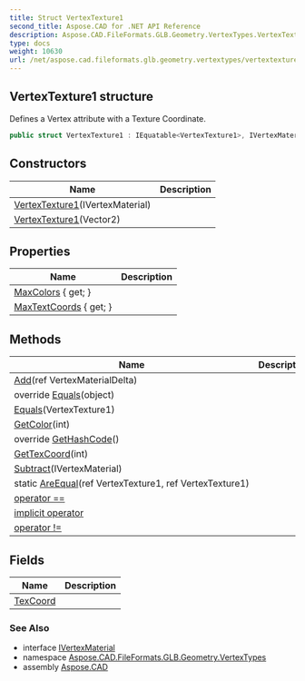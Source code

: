 ```yaml
---
title: Struct VertexTexture1
second_title: Aspose.CAD for .NET API Reference
description: Aspose.CAD.FileFormats.GLB.Geometry.VertexTypes.VertexTexture1 struct. Defines a Vertex attribute with a Texture Coordinate
type: docs
weight: 10630
url: /net/aspose.cad.fileformats.glb.geometry.vertextypes/vertextexture1/
---
```

## VertexTexture1 structure

Defines a Vertex attribute with a Texture Coordinate.

```csharp
public struct VertexTexture1 : IEquatable<VertexTexture1>, IVertexMaterial
```

## Constructors

| Name | Description |
| --- | --- |
| [VertexTexture1](vertextexture1/#constructor)(IVertexMaterial) |  |
| [VertexTexture1](vertextexture1/#constructor_1)(Vector2) |  |

## Properties

| Name | Description |
| --- | --- |
| [MaxColors](../../aspose.cad.fileformats.glb.geometry.vertextypes/vertextexture1/maxcolors/) { get; } |  |
| [MaxTextCoords](../../aspose.cad.fileformats.glb.geometry.vertextypes/vertextexture1/maxtextcoords/) { get; } |  |

## Methods

| Name | Description |
| --- | --- |
| [Add](../../aspose.cad.fileformats.glb.geometry.vertextypes/vertextexture1/add/)(ref VertexMaterialDelta) |  |
| override [Equals](../../aspose.cad.fileformats.glb.geometry.vertextypes/vertextexture1/equals/#equals_1)(object) |  |
| [Equals](../../aspose.cad.fileformats.glb.geometry.vertextypes/vertextexture1/equals/#equals)(VertexTexture1) |  |
| [GetColor](../../aspose.cad.fileformats.glb.geometry.vertextypes/vertextexture1/getcolor/)(int) |  |
| override [GetHashCode](../../aspose.cad.fileformats.glb.geometry.vertextypes/vertextexture1/gethashcode/)() |  |
| [GetTexCoord](../../aspose.cad.fileformats.glb.geometry.vertextypes/vertextexture1/gettexcoord/)(int) |  |
| [Subtract](../../aspose.cad.fileformats.glb.geometry.vertextypes/vertextexture1/subtract/)(IVertexMaterial) |  |
| static [AreEqual](../../aspose.cad.fileformats.glb.geometry.vertextypes/vertextexture1/areequal/)(ref VertexTexture1, ref VertexTexture1) |  |
| [operator ==](../../aspose.cad.fileformats.glb.geometry.vertextypes/vertextexture1/op_equality/) |  |
| [implicit operator](../../aspose.cad.fileformats.glb.geometry.vertextypes/vertextexture1/op_implicit/) |  |
| [operator !=](../../aspose.cad.fileformats.glb.geometry.vertextypes/vertextexture1/op_inequality/) |  |

## Fields

| Name | Description |
| --- | --- |
| [TexCoord](../../aspose.cad.fileformats.glb.geometry.vertextypes/vertextexture1/texcoord/) |  |

### See Also

* interface [IVertexMaterial](../ivertexmaterial/)
* namespace [Aspose.CAD.FileFormats.GLB.Geometry.VertexTypes](../../aspose.cad.fileformats.glb.geometry.vertextypes/)
* assembly [Aspose.CAD](../../)


